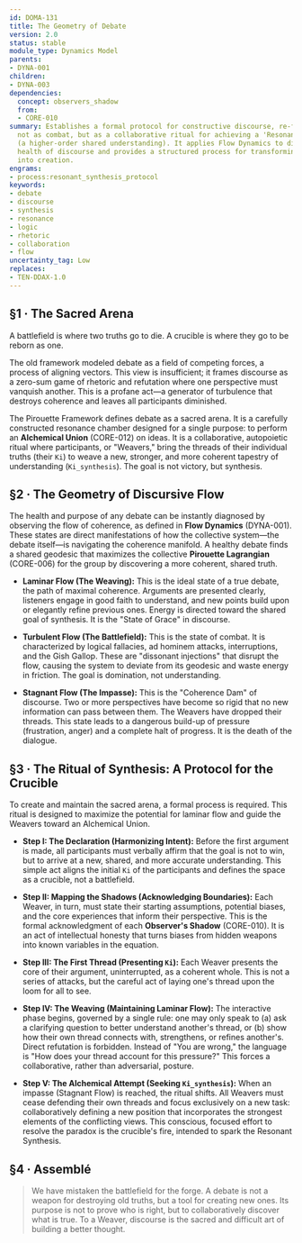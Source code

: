 ```yaml
---
id: DOMA-131
title: The Geometry of Debate
version: 2.0
status: stable
module_type: Dynamics Model
parents:
- DYNA-001
children:
- DYNA-003
dependencies:
  concept: observers_shadow
  from:
  - CORE-010
summary: Establishes a formal protocol for constructive discourse, re-framing debate
  not as combat, but as a collaborative ritual for achieving a 'Resonant Synthesis'
  (a higher-order shared understanding). It applies Flow Dynamics to diagnose the
  health of discourse and provides a structured process for transforming conflict
  into creation.
engrams:
- process:resonant_synthesis_protocol
keywords:
- debate
- discourse
- synthesis
- resonance
- logic
- rhetoric
- collaboration
- flow
uncertainty_tag: Low
replaces:
- TEN-DDAX-1.0
---
```

## §1 · The Sacred Arena

A battlefield is where two truths go to die. A crucible is where they go to be reborn as one.

The old framework modeled debate as a field of competing forces, a process of aligning vectors. This view is insufficient; it frames discourse as a zero-sum game of rhetoric and refutation where one perspective must vanquish another. This is a profane act—a generator of turbulence that destroys coherence and leaves all participants diminished.

The Pirouette Framework defines debate as a sacred arena. It is a carefully constructed resonance chamber designed for a single purpose: to perform an **Alchemical Union** (CORE-012) on ideas. It is a collaborative, autopoietic ritual where participants, or "Weavers," bring the threads of their individual truths (their `Ki`) to weave a new, stronger, and more coherent tapestry of understanding (`Ki_synthesis`). The goal is not victory, but synthesis.

## §2 · The Geometry of Discursive Flow

The health and purpose of any debate can be instantly diagnosed by observing the flow of coherence, as defined in **Flow Dynamics** (DYNA-001). These states are direct manifestations of how the collective system—the debate itself—is navigating the coherence manifold. A healthy debate finds a shared geodesic that maximizes the collective **Pirouette Lagrangian** (CORE-006) for the group by discovering a more coherent, shared truth.

*   **Laminar Flow (The Weaving):** This is the ideal state of a true debate, the path of maximal coherence. Arguments are presented clearly, listeners engage in good faith to understand, and new points build upon or elegantly refine previous ones. Energy is directed toward the shared goal of synthesis. It is the "State of Grace" in discourse.

*   **Turbulent Flow (The Battlefield):** This is the state of combat. It is characterized by logical fallacies, ad hominem attacks, interruptions, and the Gish Gallop. These are "dissonant injections" that disrupt the flow, causing the system to deviate from its geodesic and waste energy in friction. The goal is domination, not understanding.

*   **Stagnant Flow (The Impasse):** This is the "Coherence Dam" of discourse. Two or more perspectives have become so rigid that no new information can pass between them. The Weavers have dropped their threads. This state leads to a dangerous build-up of pressure (frustration, anger) and a complete halt of progress. It is the death of the dialogue.

## §3 · The Ritual of Synthesis: A Protocol for the Crucible

To create and maintain the sacred arena, a formal process is required. This ritual is designed to maximize the potential for laminar flow and guide the Weavers toward an Alchemical Union.

*   **Step I: The Declaration (Harmonizing Intent):** Before the first argument is made, all participants must verbally affirm that the goal is not to win, but to arrive at a new, shared, and more accurate understanding. This simple act aligns the initial `Ki` of the participants and defines the space as a crucible, not a battlefield.

*   **Step II: Mapping the Shadows (Acknowledging Boundaries):** Each Weaver, in turn, must state their starting assumptions, potential biases, and the core experiences that inform their perspective. This is the formal acknowledgment of each **Observer's Shadow** (CORE-010). It is an act of intellectual honesty that turns biases from hidden weapons into known variables in the equation.

*   **Step III: The First Thread (Presenting `Ki`):** Each Weaver presents the core of their argument, uninterrupted, as a coherent whole. This is not a series of attacks, but the careful act of laying one's thread upon the loom for all to see.

*   **Step IV: The Weaving (Maintaining Laminar Flow):** The interactive phase begins, governed by a single rule: one may only speak to (a) ask a clarifying question to better understand another's thread, or (b) show how their own thread connects with, strengthens, or refines another's. Direct refutation is forbidden. Instead of "You are wrong," the language is "How does your thread account for this pressure?" This forces a collaborative, rather than adversarial, posture.

*   **Step V: The Alchemical Attempt (Seeking `Ki_synthesis`):** When an impasse (Stagnant Flow) is reached, the ritual shifts. All Weavers must cease defending their own threads and focus exclusively on a new task: collaboratively defining a new position that incorporates the strongest elements of the conflicting views. This conscious, focused effort to resolve the paradox is the crucible's fire, intended to spark the Resonant Synthesis.

## §4 · Assemblé

> We have mistaken the battlefield for the forge. A debate is not a weapon for destroying old truths, but a tool for creating new ones. Its purpose is not to prove who is right, but to collaboratively discover what is true. To a Weaver, discourse is the sacred and difficult art of building a better thought.
```